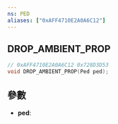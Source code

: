 ```yaml
---
ns: PED
aliases: ["0xAFF4710E2A0A6C12"]
---
```

## DROP_AMBIENT_PROP

```c
// 0xAFF4710E2A0A6C12 0x728D3D53
void DROP_AMBIENT_PROP(Ped ped);
```

## 參數
* **ped**: 


